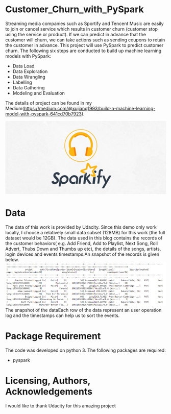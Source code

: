 # Customer_Churn_with_PySpark

Streaming media companies such as Sportify and Tencent Music are easily to join or cancel service which results in customer churn (customer stop using the service or product). If we can predict in advance that the customer will churn, we can take actions such as sending coupons to retain the customer in advance. This project will use PySpark to predict customer churn. The following six steps are conducted to build up machine learning models with PySpark:
* Data Load
* Data Exploration
* Data Wrangling
* Labelling
* Data Gathering
* Modeling and Evaluation

The details of project can be found in my Medium(https://medium.com/@xujiang1993/build-a-machine-learning-model-with-pyspark-641cd70b7923).

![This is snapshot of data](pic/logo.jpeg)
# Data
The data of this work is provided by Udacity. Since this demo only work locally, I choose a relatively small data subset (128MB) for this work (the full dataset would be 12GB). The data used in this blog contains the records of the customer behaviors( e.g. Add Friend, Add to Playlist, Next Song, Roll Advert, Thubs Down and Thumbs up etc), the details of the songs, artists, login devices and events timestamps.An snapshot of the records is given below.
![This is snapshot of data](pic/data.png)
The snapshot of the dataEach row of the data represent an user operation log and the timestamps can help us to sort the events.

# Package Requirement
The code was developed on python 3. The following packages are required:
* pyspark


# Licensing, Authors, Acknowledgements
I would like to thank Udacity for this amazing project
